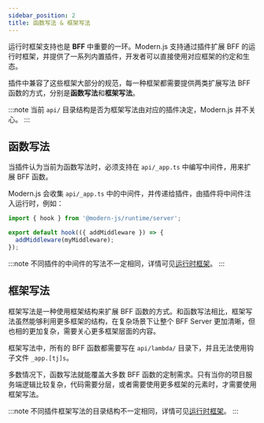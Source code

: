 ```yaml
---
sidebar_position: 2
title: 函数写法 & 框架写法
---
```


运行时框架支持也是 **BFF** 中重要的一环。Modern.js 支持通过插件扩展 BFF 的运行时框架，并提供了一系列内置插件，开发者可以直接使用对应框架的约定和生态。

插件中兼容了这些框架大部分的规范，每一种框架都需要提供两类扩展写法 BFF 函数的方式，分别是**函数写法**和**框架写法**。

:::note
当前 `api/` 目录结构是否为框架写法由对应的插件决定，Modern.js 并不关心。
:::

## 函数写法

当插件认为当前为函数写法时，必须支持在 `api/_app.ts` 中编写中间件，用来扩展 BFF 函数。

Modern.js 会收集 `api/_app.ts` 中的中间件，并传递给插件，由插件将中间件注入运行时，例如：

```ts
import { hook } from '@modern-js/runtime/server';

export default hook(({ addMiddleware }) => {
  addMiddleware(myMiddleware);
});
```

:::note
不同插件的中间件的写法不一定相同，详情可见[运行时框架](/docs/guides/advanced-features/bff/frameworks)。
:::

## 框架写法

框架写法是一种使用框架结构来扩展 BFF 函数的方式。和函数写法相比，框架写法虽然能够利用更多框架的结构，在复杂场景下让整个 BFF Server 更加清晰，但也相的更加复杂，需要关心更多框架层面的内容。

框架写法中，所有的 BFF 函数都需要写在 `api/lambda/` 目录下，并且无法使用钩子文件 `_app.[tj]s`。

多数情况下，函数写法就能覆盖大多数 BFF 函数的定制需求。只有当你的项目服务端逻辑比较复杂，代码需要分层，或者需要使用更多框架的元素时，才需要使用框架写法。

:::note
不同插件框架写法的目录结构不一定相同，详情可见[运行时框架](/docs/guides/advanced-features/bff/frameworks)。
:::

